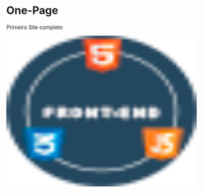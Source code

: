 # One-Page
Primeiro Site completo


 <img align="center" alt="Rafa-HTML" height="400" width="2000" src="https://github.com/Luizynhoo/One-Page/blob/main/img/favicon.png">
